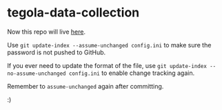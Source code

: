 # tegola-data-collection

Now this repo will live [here](https://github.com/tegola-project-2022-23/optimising-ospf.git).

Use `git update-index --assume-unchanged config.ini` to make sure the password is not pushed to GitHub. 

If you ever need to update the format of the file, use `git update-index --no-assume-unchanged config.ini` to enable change tracking again. 

Remember to `assume-unchanged` again after committing. 

:)